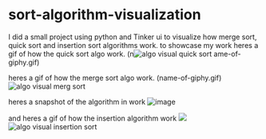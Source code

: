 # sort-algorithm-visualization
I did a small project using python and Tinker ui to visualize how merge sort, quick sort and insertion sort algorithms work. 
to showcase my work heres a gif of how the quick sort algo work.
(n![algo visual quick sort](https://user-images.githubusercontent.com/43711624/127748580-321b3505-7b33-488d-beb6-dc7e4381798a.gif)
ame-of-giphy.gif)













heres a gif of how the merge sort algo work.
(name-of-giphy.gif)![algo visual merg sort](https://user-images.githubusercontent.com/43711624/127748640-1f5c3e0d-4956-40c3-b28d-7d7f7e1e35d9.gif)








heres a snapshot of the algorithm in work 
![image](https://user-images.githubusercontent.com/43711624/127748674-44b5f8fa-2da3-47f7-941e-f1f5298ffe67.png)






and heres a gif of how the insertion algorithm work
![](name-of-giphy.gif)![algo visual insertion sort](https://user-images.githubusercontent.com/43711624/127748686-9ab33c2f-a61c-4cf4-a72f-65fd7e919c95.gif)




